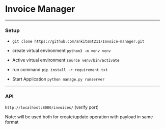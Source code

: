 # Invoice Manager

---
### Setup

* `git clone https://github.com/ankitsmt211/Invoice-manager.git`

* create virtual environment `python3 -m venv venv`
* Active virtual environment `source venv/bin/activate`
* run command `pip install -r requirement.txt`
* Start Application `python manage.py runserver`

---
### API
`http://localhost:8000/invoices/` (verify port)

Note: will be used both for create/update operation with payload in same format
